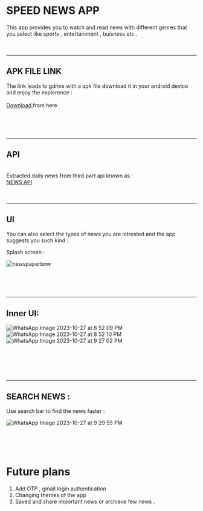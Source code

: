 # SPEED NEWS APP 


This app provides you to watch and read news with different genres that you select like sports , entertainment , buisness etc . 
<br><br><br><hr>

## APK FILE LINK 

The link leads to gdrive with a apk file download it in your android device and enjoy the expierence :
<br><br>
<a href ="https://drive.google.com/file/d/15x9_tMDqSi9Tb4G1ts7uZ66kDRb1QdAe/view?usp=drivesdk">Download </a> from here

<br><br><br><hr>
## API 
<br>
Extracted daily news from third part api known as :
<br>
<a href="https://newsapi.org/" > NEWS API</a>
<br><br><br><hr>

## UI 
You can also select the types of news you are intrested and the app suggests you such kind :

Splash screen :

![newspaperbnw](https://github.com/Dhana-karthik/E_Dhanakarthik_projects/assets/147986718/281555ff-22ca-47a7-a812-5a2fab290ab7)

<br><br><br><hr>

## Inner UI:

![WhatsApp Image 2023-10-27 at 8 52 09 PM](https://github.com/Dhana-karthik/E_Dhanakarthik_projects/assets/147986718/7bdb1248-8102-44fa-94a7-eb50dec775a5)
![WhatsApp Image 2023-10-27 at 8 52 10 PM](https://github.com/Dhana-karthik/E_Dhanakarthik_projects/assets/147986718/fa4f1b2b-7908-4f81-ac87-66d8c8aae8a4)
![WhatsApp Image 2023-10-27 at 9 27 02 PM](https://github.com/Dhana-karthik/E_Dhanakarthik_projects/assets/147986718/08609daf-123a-4143-a1b9-82c035fa114b)

<br><br><br><br><hr>

## SEARCH NEWS :

Use search bar to find the news faster :

![WhatsApp Image 2023-10-27 at 9 29 55 PM](https://github.com/Dhana-karthik/E_Dhanakarthik_projects/assets/147986718/4c862c9a-8977-4ecd-be55-dc73f9f40117)

<br><br><br>

# Future plans 

1) Add OTP , gmail login authentication 
2) Changing themes of the app
3) Saved and share important news or archieve few news .

